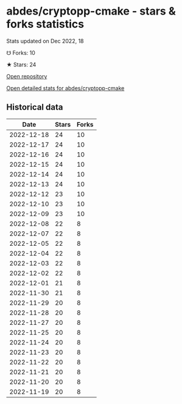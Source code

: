 # abdes/cryptopp-cmake - stars & forks statistics

Stats updated on Dec 2022, 18

☋ Forks: 10

★ Stars: 24

[Open repository](https://github.com/abdes/cryptopp-cmake)

[Open detailed stats for abdes/cryptopp-cmake](https://reviewgithub.com/rep/abdes/cryptopp-cmake)

## Historical data
| Date | Stars | Forks |
|------|-------|-------|
| 2022-12-18 | 24 | 10 | 
| 2022-12-17 | 24 | 10 | 
| 2022-12-16 | 24 | 10 | 
| 2022-12-15 | 24 | 10 | 
| 2022-12-14 | 24 | 10 | 
| 2022-12-13 | 24 | 10 | 
| 2022-12-12 | 23 | 10 | 
| 2022-12-10 | 23 | 10 | 
| 2022-12-09 | 23 | 10 | 
| 2022-12-08 | 22 | 8 | 
| 2022-12-07 | 22 | 8 | 
| 2022-12-05 | 22 | 8 | 
| 2022-12-04 | 22 | 8 | 
| 2022-12-03 | 22 | 8 | 
| 2022-12-02 | 22 | 8 | 
| 2022-12-01 | 21 | 8 | 
| 2022-11-30 | 21 | 8 | 
| 2022-11-29 | 20 | 8 | 
| 2022-11-28 | 20 | 8 | 
| 2022-11-27 | 20 | 8 | 
| 2022-11-25 | 20 | 8 | 
| 2022-11-24 | 20 | 8 | 
| 2022-11-23 | 20 | 8 | 
| 2022-11-22 | 20 | 8 | 
| 2022-11-21 | 20 | 8 | 
| 2022-11-20 | 20 | 8 | 
| 2022-11-19 | 20 | 8 | 

